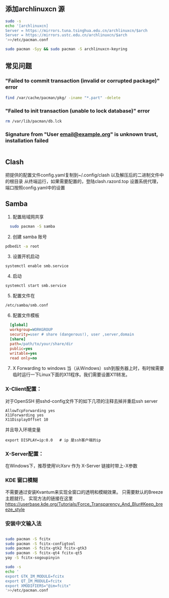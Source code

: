 

## 添加archlinuxcn 源

```sh
sudo -s
echo '[archlinuxcn]
Server = https://mirrors.tuna.tsinghua.edu.cn/archlinuxcn/$arch
Server = https://mirrors.ustc.edu.cn/archlinuxcn/$arch
'>>/etc/pacman.conf

sudo pacman -Syy && sudo pacman -S archlinuxcn-keyring
```

## 常见问题

### **"Failed to commit transaction (invalid or corrupted package)" error**
```sh
find /var/cache/pacman/pkg/ -iname "*.part" -delete
```

### **"Failed to init transaction (unable to lock database)" error**

```sh
rm /var/lib/pacman/db.lck
```

### **Signature from "User <email@example.org>" is unknown trust, installation failed**

```sh
```

## Clash
把提供的配置文件config.yaml复制到~/.config/clash 以及解压后的二进制文件中的根目录
从终端运行，如果需要配置的，登陆clash.razord.top
设置系统代理，端口按照config.yaml中的设置

## Samba
1. 配置局域网共享
```sh
  sudo pacman -S samba
```

2. 创建 samba 账号
```sh
pdbedit -a root
```

3. 设置开机启动
```shell
systemctl enable smb.service
```

4. 启动
```shell
systemctl start smb.service
```

5. 配置文件在
```shell
/etc/samba/smb.conf
```

6. 配置文件模板
```ini
  [global]
  workgroup=WORKGROUP
  security=user # share (dangerous!), user ,server,domain
  [share]
  path=/path/to/your/share/dir
  public=yes
  writable=yes
  read only=no
```

7. X Forwarding to windows
当（从Windows）ssh到服务器上时，有时候需要临时运行一下Linux下面的X11程序。我们需要设置X11转发。

### X-Client配置：
对于OpenSSH
把sshd-config文件下的如下几项的注释去掉并重启ssh server

```
AllowTcpForwarding yes
X11Forwarding yes
X11DisplayOffset 10
```

并且导入环境变量
```
export DISPLAY=ip:0.0   # ip 是ssh客户端的ip
```

### X-Server配置：
在Windows下，推荐使用VcXsrv 作为 X-Server
链接时带上-X参数


### KDE 窗口模糊
不需要通过安装Kvantum来实现全窗口的透明和模糊效果。 只需要默认的Breeze主题就行。
实现方法的链接在这里
https://userbase.kde.org/Tutorials/Force_Transparency_And_Blur#Keep_breeze_style


### 安装中文输入法

```sh

sudo pacman -S fcitx
sudo pacman -S fcitx-configtool
sudo pacman -S fcitx-gtk2 fcitx-gtk3
sudo pacman -S fcitx-qt4 fcitx-qt5
yay -S fcitx-sogoupinyin

sudo -s
echo '
export GTK_IM_MODULE=fcitx
export QT_IM_MODULE=fcitx
export XMODIFIERS="@im=fcitx"
'>>/etc/pacman.conf

```


